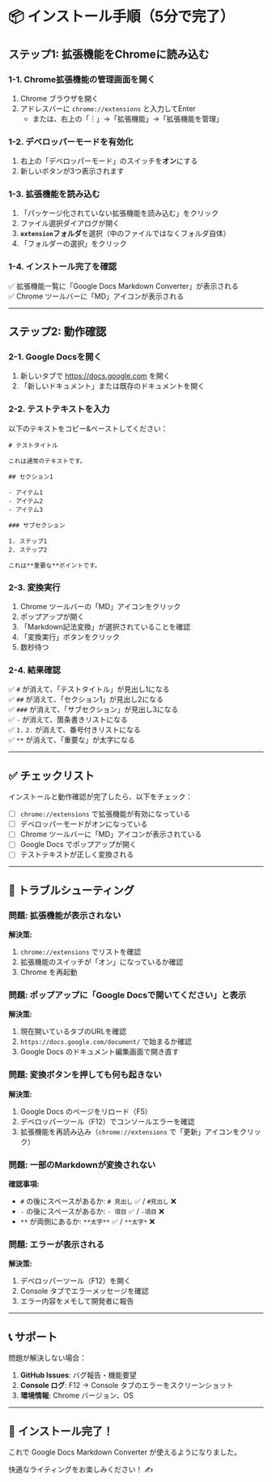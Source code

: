 # 📦 インストール手順（5分で完了）

## ステップ1: 拡張機能をChromeに読み込む

### 1-1. Chrome拡張機能の管理画面を開く

1. Chrome ブラウザを開く
2. アドレスバーに `chrome://extensions` と入力してEnter
   - または、右上の「︙」→「拡張機能」→「拡張機能を管理」

### 1-2. デベロッパーモードを有効化

1. 右上の「デベロッパーモード」のスイッチを**オン**にする
2. 新しいボタンが3つ表示されます

### 1-3. 拡張機能を読み込む

1. 「パッケージ化されていない拡張機能を読み込む」をクリック
2. ファイル選択ダイアログが開く
3. **`extension`フォルダ**を選択（中のファイルではなくフォルダ自体）
4. 「フォルダーの選択」をクリック

### 1-4. インストール完了を確認

✅ 拡張機能一覧に「Google Docs Markdown Converter」が表示される  
✅ Chrome ツールバーに「MD」アイコンが表示される

---

## ステップ2: 動作確認

### 2-1. Google Docsを開く

1. 新しいタブで https://docs.google.com を開く
2. 「新しいドキュメント」または既存のドキュメントを開く

### 2-2. テストテキストを入力

以下のテキストをコピー&ペーストしてください：

```
# テストタイトル

これは通常のテキストです。

## セクション1

- アイテム1
- アイテム2
- アイテム3

### サブセクション

1. ステップ1
2. ステップ2

これは**重要な**ポイントです。
```

### 2-3. 変換実行

1. Chrome ツールバーの「MD」アイコンをクリック
2. ポップアップが開く
3. 「Markdown記法変換」が選択されていることを確認
4. 「変換実行」ボタンをクリック
5. 数秒待つ

### 2-4. 結果確認

✅ `#` が消えて、「テストタイトル」が見出し1になる  
✅ `##` が消えて、「セクション1」が見出し2になる  
✅ `###` が消えて、「サブセクション」が見出し3になる  
✅ `-` が消えて、箇条書きリストになる  
✅ `1.` `2.` が消えて、番号付きリストになる  
✅ `**` が消えて、「重要な」が太字になる

---

## ✅ チェックリスト

インストールと動作確認が完了したら、以下をチェック：

- [ ] `chrome://extensions` で拡張機能が有効になっている
- [ ] デベロッパーモードがオンになっている
- [ ] Chrome ツールバーに「MD」アイコンが表示されている
- [ ] Google Docs でポップアップが開く
- [ ] テストテキストが正しく変換される

---

## 🔧 トラブルシューティング

### 問題: 拡張機能が表示されない

**解決策:**
1. `chrome://extensions` でリストを確認
2. 拡張機能のスイッチが「オン」になっているか確認
3. Chrome を再起動

### 問題: ポップアップに「Google Docsで開いてください」と表示

**解決策:**
1. 現在開いているタブのURLを確認
2. `https://docs.google.com/document/` で始まるか確認
3. Google Docs のドキュメント編集画面で開き直す

### 問題: 変換ボタンを押しても何も起きない

**解決策:**
1. Google Docs のページをリロード（F5）
2. デベロッパーツール（F12）でコンソールエラーを確認
3. 拡張機能を再読み込み（`chrome://extensions` で「更新」アイコンをクリック）

### 問題: 一部のMarkdownが変換されない

**確認事項:**
- `#` の後にスペースがあるか: `# 見出し` ✅ / `#見出し` ❌
- `-` の後にスペースがあるか: `- 項目` ✅ / `-項目` ❌
- `**` が両側にあるか: `**太字**` ✅ / `**太字*` ❌

### 問題: エラーが表示される

**解決策:**
1. デベロッパーツール（F12）を開く
2. Console タブでエラーメッセージを確認
3. エラー内容をメモして開発者に報告

---

## 📞 サポート

問題が解決しない場合：

1. **GitHub Issues**: バグ報告・機能要望
2. **Console ログ**: F12 → Console タブのエラーをスクリーンショット
3. **環境情報**: Chrome バージョン、OS

---

## 🎉 インストール完了！

これで Google Docs Markdown Converter が使えるようになりました。

快適なライティングをお楽しみください！ ✍️

